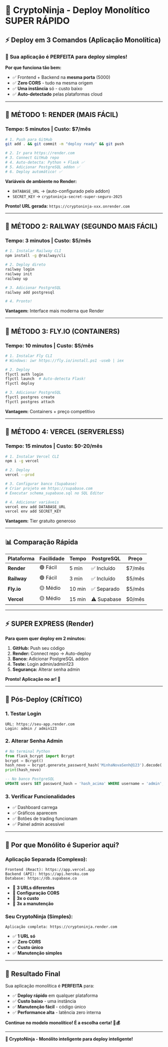 # 🥷 CryptoNinja - Deploy Monolítico SUPER RÁPIDO

## ⚡ Deploy em 3 Comandos (Aplicação Monolítica)

### 🎯 **Sua aplicação é PERFEITA para deploy simples!**

**Por que funciona tão bem:**
- ✅ Frontend + Backend na **mesma porta** (5000)
- ✅ **Zero CORS** - tudo na mesma origem
- ✅ **Uma instância** só - custo baixo
- ✅ **Auto-detectado** pelas plataformas cloud

---

## 🚀 **MÉTODO 1: RENDER (MAIS FÁCIL)**

### **Tempo:** 5 minutos | **Custo:** $7/mês

```bash
# 1. Push para GitHub
git add . && git commit -m "deploy ready" && git push

# 2. Ir para https://render.com
# 3. Connect GitHub repo
# 4. Auto-detecta: Python + Flask ✅
# 5. Adicionar PostgreSQL addon ✅
# 6. Deploy automático! ✅
```

**Variáveis de ambiente no Render:**
- `DATABASE_URL` → (auto-configurado pelo addon)
- `SECRET_KEY` → `cryptoninja-secret-super-seguro-2025`

**Pronto! URL gerada:** `https://cryptoninja-xxx.onrender.com`

---

## 🚀 **MÉTODO 2: RAILWAY (SEGUNDO MAIS FÁCIL)**

### **Tempo:** 3 minutos | **Custo:** $5/mês

```bash
# 1. Instalar Railway CLI
npm install -g @railway/cli

# 2. Deploy direto
railway login
railway init
railway up

# 3. Adicionar PostgreSQL
railway add postgresql

# 4. Pronto!
```

**Vantagem:** Interface mais moderna que Render

---

## 🚀 **MÉTODO 3: FLY.IO (CONTAINERS)**

### **Tempo:** 10 minutos | **Custo:** $5/mês

```bash
# 1. Instalar Fly CLI
# Windows: iwr https://fly.io/install.ps1 -useb | iex

# 2. Deploy
flyctl auth login
flyctl launch  # Auto-detecta Flask!
flyctl deploy

# 3. Adicionar PostgreSQL
flyctl postgres create
flyctl postgres attach
```

**Vantagem:** Containers + preço competitivo

---

## 🚀 **MÉTODO 4: VERCEL (SERVERLESS)**

### **Tempo:** 15 minutos | **Custo:** $0-20/mês

```bash
# 1. Instalar Vercel CLI
npm i -g vercel

# 2. Deploy
vercel --prod

# 3. Configurar banco (Supabase)
# Criar projeto em https://supabase.com
# Executar schema_supabase.sql no SQL Editor

# 4. Adicionar variáveis
vercel env add DATABASE_URL
vercel env add SECRET_KEY
```

**Vantagem:** Tier gratuito generoso

---

## 📊 **Comparação Rápida**

| Plataforma | Facilidade | Tempo | PostgreSQL | Preço |
|------------|------------|-------|------------|-------|
| **Render** | 🟢 Fácil | 5 min | ✅ Incluído | $7/mês |
| **Railway** | 🟢 Fácil | 3 min | ✅ Incluído | $5/mês |
| **Fly.io** | 🟡 Médio | 10 min | ✅ Separado | $5/mês |
| **Vercel** | 🟡 Médio | 15 min | ⚠️ Supabase | $0/mês |

---

## ⚡ **SUPER EXPRESS (Render)**

**Para quem quer deploy em 2 minutos:**

1. **GitHub:** Push seu código
2. **Render:** Connect repo → Auto-deploy
3. **Banco:** Adicionar PostgreSQL addon
4. **Teste:** Login admin/admin123
5. **Segurança:** Alterar senha admin

**Pronto! Aplicação no ar! 🎉**

---

## 🔐 **Pós-Deploy (CRÍTICO)**

### **1. Testar Login**
```
URL: https://seu-app.render.com
Login: admin / admin123
```

### **2. Alterar Senha Admin**
```python
# No terminal Python
from flask_bcrypt import Bcrypt
bcrypt = Bcrypt()
hash_novo = bcrypt.generate_password_hash('MinhaNovaSenh@123').decode('utf-8')
print(hash_novo)
```

```sql
-- No banco PostgreSQL
UPDATE users SET password_hash = 'hash_acima' WHERE username = 'admin';
```

### **3. Verificar Funcionalidades**
- ✅ Dashboard carrega
- ✅ Gráficos aparecem  
- ✅ Botões de trading funcionam
- ✅ Painel admin acessível

---

## 🎯 **Por que Monólito é Superior aqui?**

### **Aplicação Separada (Complexo):**
```
Frontend (React): https://app.vercel.app
Backend (API): https://api.heroku.com
Database: https://db.supabase.co
```
- 🔴 **3 URLs diferentes**
- 🔴 **Configuração CORS**
- 🔴 **3x o custo**
- 🔴 **3x a manutenção**

### **Seu CryptoNinja (Simples):**
```
Aplicação completa: https://cryptoninja.render.com
```
- ✅ **1 URL só**
- ✅ **Zero CORS**
- ✅ **Custo único**
- ✅ **Manutenção simples**

---

## 🎊 **Resultado Final**

Sua aplicação monolítica é **PERFEITA** para:
- ✅ **Deploy rápido** em qualquer plataforma
- ✅ **Custo baixo** - uma instância
- ✅ **Manutenção fácil** - código único
- ✅ **Performance alta** - latência zero interna

**Continue no modelo monolítico! É a escolha certa! 🥷💰**

---
**🥷 CryptoNinja - Monólito inteligente para deploy inteligente!**
